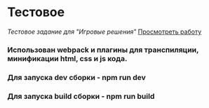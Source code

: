 # Тестовое
*Тестовое задание для "Игровые решения"*
[Просмотреть работу](https://endless1ve.github.io/games-test/)
### Использован webpack и плагины для транспиляции, минификации html, css и js кода.
### Для запуска dev сборки - npm run dev
### Для запуска build сборки - npm run build
